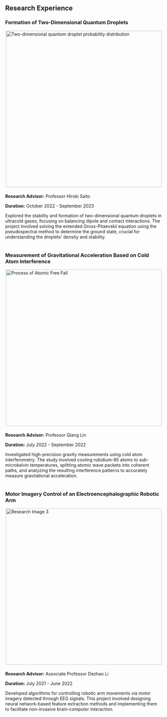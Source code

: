 <link rel="stylesheet" href="/assets/css/research_experience.css">

<section id="research-experience">
  <h2>Research Experience</h2>

  <div class="research-item" style="margin-bottom: 40px;">
    <h3>Formation of Two-Dimensional Quantum Droplets</h3>
    <img src="{{ site.baseurl }}/assets/img/quantum_droplets.png" alt="Two-dimensional quantum droplet probability distribution" style="width: 500px; height: auto; margin-bottom: 20px; display: block; margin-left: auto; margin-right: auto;">
    <div>
      <p><strong>Research Advisor:</strong> Professor Hiroki Saito</p>
      <p><strong>Duration:</strong> October 2022 - September 2023</p>
      <p>Explored the stability and formation of two-dimensional quantum droplets in ultracold gases, focusing on balancing dipole and contact interactions. The project involved solving the extended Gross-Pitaevskii equation using the pseudospectral method to determine the ground state, crucial for understanding the droplets' density and stability.</p>
    </div>
  </div>

  <div class="research-item" style="margin-bottom: 40px;">
    <h3>Measurement of Gravitational Acceleration Based on Cold Atom Interference</h3>
    <img src="{{ site.baseurl }}/assets/img/Atomic.png" alt="Process of Atomic Free Fall" style="width: 500px; height: auto; margin-bottom: 20px; display: block; margin-left: auto; margin-right: auto;">
    <div>
      <p><strong>Research Advisor:</strong> Professor Qiang Lin</p>
      <p><strong>Duration:</strong> July 2022 - September 2022</p>
      <p>Investigated high-precision gravity measurements using cold atom interferometry. The study involved cooling rubidium-85 atoms to sub-microkelvin temperatures, splitting atomic wave packets into coherent paths, and analyzing the resulting interference patterns to accurately measure gravitational acceleration.</p>
    </div>
  </div>

  <div class="research-item">
    <h3>Motor Imagery Control of an Electroencephalographic Robotic Arm</h3>
    <img src="{{ site.baseurl }}/assets/img/EEG.png" alt="Research Image 3" style="width: 500px; height: auto; margin-bottom: 20px; display: block; margin-left: auto; margin-right: auto;">
    <div>
      <p><strong>Research Advisor:</strong> Associate Professor Dezhao Li</p>
      <p><strong>Duration:</strong> July 2021 - June 2022</p>
      <p>Developed algorithms for controlling robotic arm movements via motor imagery detected through EEG signals. This project involved designing neural network-based feature extraction methods and implementing them to facilitate non-invasive brain-computer interaction.</p>
    </div>
  </div>
</section>
